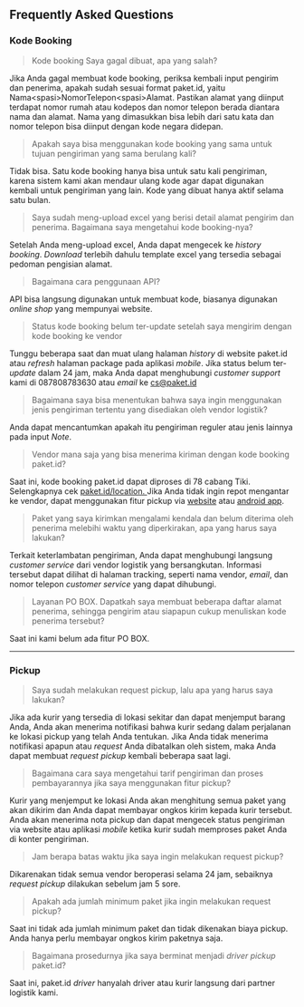## Frequently Asked Questions

### Kode Booking

> Kode booking Saya gagal dibuat, apa yang salah?

Jika Anda gagal membuat kode booking, periksa kembali input pengirim dan penerima, apakah sudah sesuai format paket.id, yaitu Nama&lt;spasi&gt;NomorTelepon&lt;spasi&gt;Alamat. Pastikan alamat yang diinput terdapat nomor rumah atau kodepos dan nomor telepon berada diantara nama dan alamat. Nama yang dimasukkan bisa lebih dari satu kata dan nomor telepon bisa diinput dengan kode negara didepan.

> Apakah saya bisa menggunakan kode booking yang sama untuk tujuan pengiriman yang sama berulang kali?

Tidak bisa. Satu kode booking hanya bisa untuk satu kali pengiriman, karena sistem kami akan mendaur ulang kode agar dapat digunakan kembali untuk pengiriman yang lain. Kode yang dibuat hanya aktif selama satu bulan.

> Saya sudah meng-upload excel yang berisi detail alamat pengirim dan penerima. Bagaimana saya mengetahui kode booking-nya?

Setelah Anda meng-upload excel, Anda dapat mengecek ke _history booking_. _Download_ terlebih dahulu template excel yang tersedia sebagai pedoman pengisian alamat.

> Bagaimana cara penggunaan API?

API bisa langsung digunakan untuk membuat kode, biasanya digunakan _online shop_ yang mempunyai website.

> Status kode booking belum ter-update setelah saya mengirim dengan kode booking ke vendor

Tunggu beberapa saat dan muat ulang halaman _history_ di website paket.id atau _refresh_ halaman package pada aplikasi _mobile_. Jika status belum ter-_update_ dalam 24 jam, maka Anda dapat menghubungi _customer support_ kami di 087808783630 atau _email_ ke cs@paket.id

> Bagaimana saya bisa menentukan bahwa saya ingin menggunakan jenis pengiriman tertentu yang disediakan oleh vendor logistik?

Anda dapat mencantumkan apakah itu pengiriman reguler atau jenis lainnya pada input _Note_.

> Vendor mana saja yang bisa menerima kiriman dengan kode booking paket.id?

Saat ini, kode booking paket.id dapat diproses di 78 cabang Tiki. Selengkapnya cek [paket.id/location. ](/paket.id/location)Jika Anda tidak ingin repot mengantar ke vendor, dapat menggunakan fitur pickup via [website](web.md) atau [android app](android.md).

> Paket yang saya kirimkan mengalami kendala dan belum diterima oleh penerima melebihi waktu yang diperkirakan, apa yang harus saya lakukan?

Terkait keterlambatan pengiriman, Anda dapat menghubungi langsung _customer service_ dari vendor logistik yang bersangkutan. Informasi tersebut dapat dilihat di halaman tracking, seperti nama vendor, _email_, dan nomor telepon _customer service_ yang dapat dihubungi.

> Layanan PO BOX. Dapatkah saya membuat beberapa daftar alamat penerima, sehingga pengirim atau siapapun cukup menuliskan kode penerima tersebut?

Saat ini kami belum ada fitur PO BOX.

---

### Pickup

> Saya sudah melakukan request pickup, lalu apa yang harus saya lakukan?

Jika ada kurir yang tersedia di lokasi sekitar dan dapat menjemput barang Anda, Anda akan menerima notifikasi bahwa kurir sedang dalam perjalanan ke lokasi pickup yang telah Anda tentukan. Jika Anda tidak menerima notifikasi apapun atau _request_ Anda dibatalkan oleh sistem, maka Anda dapat membuat _request_ _pickup_ kembali beberapa saat lagi.

> Bagaimana cara saya mengetahui tarif pengiriman dan proses pembayarannya jika saya menggunakan fitur pickup?

Kurir yang menjemput ke lokasi Anda akan menghitung semua paket yang akan dikirim dan Anda dapat membayar ongkos kirim kepada kurir tersebut. Anda akan menerima nota pickup dan dapat mengecek status pengiriman via website atau aplikasi _mobile_ ketika kurir sudah memproses paket Anda di konter pengiriman.

> Jam berapa batas waktu jika saya ingin melakukan request pickup?

Dikarenakan tidak semua vendor beroperasi selama 24 jam, sebaiknya _request pickup_ dilakukan sebelum jam 5 sore.

> Apakah ada jumlah minimum paket jika ingin melakukan request pickup?

Saat ini tidak ada jumlah minimum paket dan tidak dikenakan biaya pickup. Anda hanya perlu membayar ongkos kirim paketnya saja.

> Bagaimana prosedurnya jika saya berminat menjadi _driver pickup_ paket.id?

Saat ini, paket.id _driver_ hanyalah driver atau kurir langsung dari partner logistik kami.



